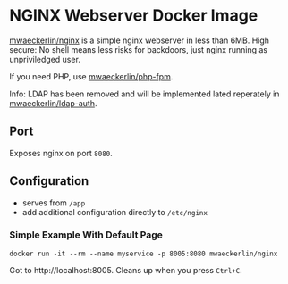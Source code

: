 # NGINX Webserver Docker Image

[mwaeckerlin/nginx] is a simple nginx webserver in less than 6MB. High secure: No shell means less risks for backdoors, just nginx running as unpriviledged user.

If you need PHP, use [mwaeckerlin/php-fpm].

Info: LDAP has been removed and will be implemented lated reperately in [mwaeckerlin/ldap-auth].

## Port

Exposes nginx on port `8080`.

## Configuration

- serves from `/app`
- add additional configuration directly to `/etc/nginx`

### Simple Example With Default Page

    docker run -it --rm --name myservice -p 8005:8080 mwaeckerlin/nginx

Got to http://localhost:8005. Cleans up when you press `Ctrl+C`.

[mwaeckerlin/nginx]: https://hub.docker.com/r/mwaeckerlin/nginx "get the image from docker hub"
[mwaeckerlin/php-fpm]: https://hub.docker.com/r/mwaeckerlin/php-fpm "get the image from docker hub"
[mwaeckerlin/ldap-auth]: https://hub.docker.com/r/mwaeckerlin/ldap-auth "get the image from docker hub"

